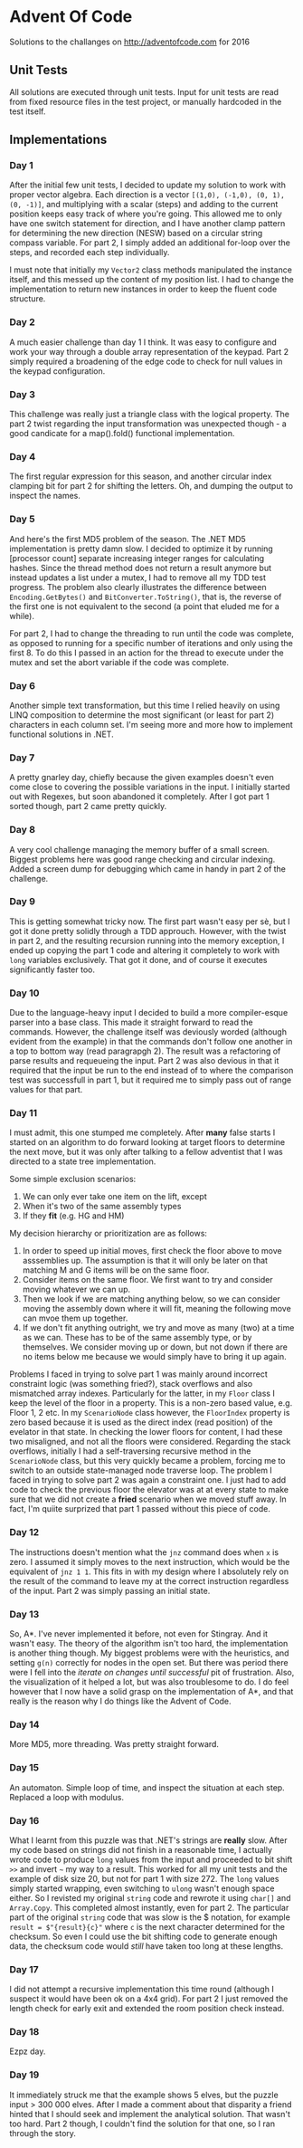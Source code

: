 # Advent Of Code
Solutions to the challanges on http://adventofcode.com for 2016

## Unit Tests
All solutions are executed through unit tests. Input for unit tests are read from fixed resource files in the test project, or manually hardcoded in the test itself.

## Implementations

### Day 1

After the initial few unit tests, I decided to update my solution to work with proper vector algebra. Each direction is a vector `[(1,0), (-1,0), (0, 1), (0, -1)]`, and multiplying with a scalar (steps) and adding to the current position keeps easy track of where you're going. This allowed me to only have one switch statement for direction, and I have another clamp pattern for determining the new direction (NESW) based on a circular string compass variable. For part 2, I simply added an additional for-loop over the steps, and recorded each step individually.

I must note that initially my `Vector2` class methods manipulated the instance itself, and this messed up the content of my position list. I had to change the implementation to return new instances in order to keep the fluent code structure.

### Day 2

A much easier challenge than day 1 I think. It was easy to configure and work your way through a double array representation of the keypad. Part 2 simply required a broadening of the edge code to check for null values in the keypad configuration.

### Day 3

This challenge was really just a triangle class with the logical property. The part 2 twist regarding the input transformation was unexpected though - a good candicate for a map().fold() functional implementation.

### Day 4

The first regular expression for this season, and another circular index clamping bit for part 2 for shifting the letters. Oh, and dumping the output to inspect the names.

### Day 5

And here's the first MD5 problem of the season. The .NET MD5 implementation is pretty damn slow. I decided to optimize it by running [processor count] separate increasing integer ranges for calculating hashes. Since the thread method does not return a result anymore but instead updates a list under a mutex, I had to remove all my TDD test progress. The problem also clearly illustrates the difference between `Encoding.GetBytes()` and `BitConverter.ToString()`, that is, the reverse of the first one is not equivalent to the second (a point that eluded me for a while).

For part 2, I had to change the threading to run until the code was complete, as opposed to running for a specific number of iterations and only using the first 8. To do this I passed in an action for the thread to execute under the mutex and set the abort variable if the code was complete.

### Day 6

Another simple text transformation, but this time I relied heavily on using LINQ composition to determine the most significant (or least for part 2) characters in each column set. I'm seeing more and more how to implement functional solutions in .NET.

### Day 7

A pretty gnarley day, chiefly because the given examples doesn't even come close to covering the possible variations in the input. I initially started out with Regexes, but soon abandoned it completely. After I got part 1 sorted though, part 2 came pretty quickly.

### Day 8

A very cool challenge managing the memory buffer of a small screen. Biggest problems here was good range checking and circular indexing. Added a screen dump for debugging which came in handy in part 2 of the challenge.

### Day 9

This is getting somewhat tricky now. The first part wasn't easy per sè, but I got it done pretty solidly through a TDD approuch. However, with the twist in part 2, and the resulting recursion running into the memory exception, I ended up copying the part 1 code and altering it completely to work with `long` variables exclusively. That got it done, and of course it executes significantly faster too.

### Day 10

Due to the language-heavy input I decided to build a more compiler-esque parser into a base class. This made it straight forward to read the commands. However, the challenge itself was deviously worded (although evident from the example) in that the commands don't follow one another in a top to bottom way (read paragrapgh 2). The result was a refactoring of parse results and requeueing the input. Part 2 was also devious in that it required that the input be run to the end instead of to where the comparison test was successfull in part 1, but it required me to simply pass out of range values for that part.

### Day 11

I must admit, this one stumped me completely. After **many** false starts I started on an algorithm to do forward looking at target floors to determine the next move, but it was only after talking to a fellow adventist that I was directed to a state tree implementation.

Some simple exclusion scenarios:

1. We can only ever take one item on the lift, except
2. When it's two of the same assembly types
3. If they **fit** (e.g. HG and HM)

My decision hierarchy or prioritization are as follows:

1. In order to speed up initial moves, first check the floor above to move asssemblies up. The assumption is that it will only be later on that matching M and G items will be on the same floor.
2. Consider items on the same floor. We first want to try and consider moving whatever we can up.
3. Then we look if we are matching anything below, so we can consider moving the assembly down where it will fit, meaning the following move can mvoe them up together.
4. If we don't fit anything outright, we try and move as many (two) at a time as we can. These has to be of the same assembly type, or by themselves. We consider moving up or down, but not down if there are no items below me because we would simply have to bring it up again.

Problems I faced in trying to solve part 1 was mainly around incorrect constraint logic (was something fried?), stack overflows and also mismatched array indexes. Particularly for the latter, in my `Floor` class I keep the level of the floor in a property. This is a non-zero based value, e.g. Floor 1, 2 etc. In my `ScenarioNode` class however, the `FloorIndex` property is zero based because it is used as the direct index (read position) of the evelator in that state. In checking the lower floors for content, I had these two misaligned, and not all the floors were considered. Regarding the stack overflows, initially I had a self-traversing recursive method in the `ScenarioNode` class, but this very quickly became a problem, forcing me to switch to an outside state-managed node traverse loop.
The problem I faced in trying to solve part 2 was again a constraint one. I just had to add code to check the previous floor the elevator was at at every state to make sure that we did not create a **fried** scenario when we moved stuff away. In fact, I'm quiite surprized that part 1 passed without this piece of code.

### Day 12

The instructions doesn't mention what the `jnz` command does when `x` is zero. I assumed it simply moves to the next instruction, which would be the equivalent of `jnz 1 1`. This fits in with my design where I absolutely rely on the result of the command to leave my at the correct instruction regardless of the input. Part 2 was simply passing an initial state.

### Day 13

So, A\*. I've never implemented it before, not even for Stingray. And it wasn't easy. The theory of the algorithm isn't too hard, the implementation is another thing though. My biggest problems were with the heuristics, and setting `g(n)` correctly for nodes in the open set. But there was period there were I fell into the _iterate on changes until successful_ pit of frustration. Also, the visualization of it helped a lot, but was also troublesome to do. I do feel however that I now have a solid grasp on the implementation of A\*, and that really is the reason why I do things like the Advent of Code.

### Day 14

More MD5, more threading. Was pretty straight forward.

### Day 15

An automaton. Simple loop of time, and inspect the situation at each step. Replaced a loop with modulus.

### Day 16

What I learnt from this puzzle was that .NET's strings are **really** slow. After my code based on strings did not finish in a reasonable time, I actually wrote code to produce `long` values from the input and proceeded to bit shift `>>` and invert `~` my way to a result. This worked for all my unit tests and the example of disk size 20, but not for part 1 with size 272. The `long` values simply started wrapping, even switching to `ulong` wasn't enough space either. So I revisted my original `string` code and rewrote it using `char[]` and `Array.Copy`. This completed almost instantly, even for part 2. The particular part of the original `string` code that was slow is the $ notation, for example `result = $"{result}{c}"` where `c` is the next character determined for the checksum. So even I could use the bit shifting code to generate enough data, the checksum code would _still_ have taken too long at these lengths.

### Day 17

I did not attempt a recursive implementation this time round (although I suspect it would have been ok on a 4x4 grid). For part 2 I just removed the length check for early exit and extended the room position check instead.

### Day 18

Ezpz day.

### Day 19

It immediately struck me that the example shows 5 elves, but the puzzle input > 300 000 elves. After I made a comment about that disparity a friend hinted that I should seek and implement the analytical solution. That wasn't too hard. Part 2 though, I couldn't find the solution for that one, so I ran through the story.

